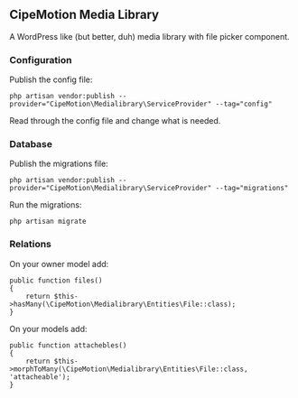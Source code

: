 ## CipeMotion Media Library

A WordPress like (but better, duh) media library with file picker component.

### Configuration

Publish the config file:

```
php artisan vendor:publish --provider="CipeMotion\Medialibrary\ServiceProvider" --tag="config"
```

Read through the config file and change what is needed.

### Database

Publish the migrations file:

```
php artisan vendor:publish --provider="CipeMotion\Medialibrary\ServiceProvider" --tag="migrations"
```

Run the migrations:

```
php artisan migrate
```

### Relations

On your owner model add:

```
public function files()
{
    return $this->hasMany(\CipeMotion\Medialibrary\Entities\File::class);
}
```

On your models add:

```
public function attachebles()
{
    return $this->morphToMany(\CipeMotion\Medialibrary\Entities\File::class, 'attacheable');
}
```
